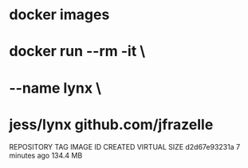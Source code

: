 docker images
====

  # docker run --rm -it \
#       --name lynx \
#       jess/lynx github.com/jfrazelle


REPOSITORY                    TAG                 IMAGE ID            CREATED             VIRTUAL SIZE
<none>                        <none>              d2d67e93231a        7 minutes ago       134.4 MB
